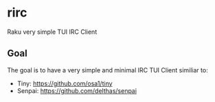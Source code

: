 # rirc

Raku very simple TUI IRC Client

## Goal

The goal is to have a very simple and minimal IRC TUI Client similiar to:

- Tiny: https://github.com/osa1/tiny
- Senpai: https://github.com/delthas/senpai
